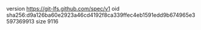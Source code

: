 version https://git-lfs.github.com/spec/v1
oid sha256:d9a126ba60e2923a46cd4192f8ca339ffec4eb1591edd9b674965e3597369913
size 9116
